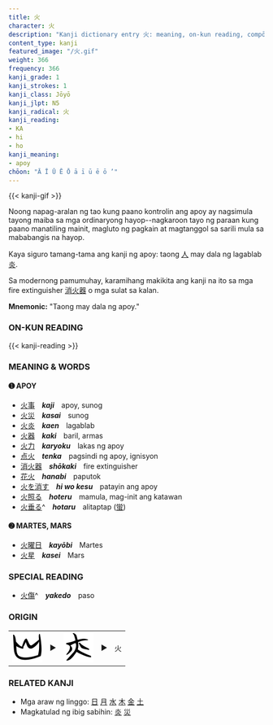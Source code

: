 ```yaml
---
title: 火
character: 火
description: "Kanji dictionary entry 火: meaning, on-kun reading, compōnds, origin, related kanji"
content_type: kanji
featured_image: "/火.gif"
weight: 366
frequency: 366
kanji_grade: 1
kanji_strokes: 1
kanji_class: Jōyō
kanji_jlpt: N5
kanji_radical: 火
kanji_reading: 
- KA
- hi
- ho
kanji_meaning:
- apoy
chōon: "Ā Ī Ū Ē Ō ā ī ū ē ō ’"
---
```

[//]: # (Don't edit the line below. Kanji animated GIF code is automatically generated.)
{{< kanji-gif >}}

[//]: # (Edit below this line.)

Noong napag-aralan ng tao kung paano kontrolin ang apoy ay nagsimula tayong maiba sa mga ordinaryong hayop--nagkaroon tayo ng paraan kung paano manatiling mainit, magluto ng pagkain at magtanggol sa sarili mula sa mababangis na hayop.

Kaya siguro tamang-tama ang kanji ng apoy: taong [人](../人) may dala ng lagablab [炎](../炎).

Sa modernong pamumuhay, karamihang makikita ang kanji na ito sa mga fire extinguisher [消](../消)[火](../火)[器](../器) o mga sulat sa kalan.

**Mnemonic:** "Taong may dala ng apoy."

### ON-KUN READING

[//]: # (Don't edit the line below. ON-KUN READING code is automatically generated.)
{{< kanji-reading >}}

### MEANING & WORDS

#### ➊ **APOY**
  - [火](../火)[事](../事)　***kaji***　apoy, sunog
  - [火](../火)[災](../災)　***kasai***　sunog
  - [火](../火)[炎](../炎)　***kaen***　lagablab
  - [火](../火)[器](../器)　***kaki***　baril, armas
  - [火](../火)[力](../力)　***karyoku***　lakas ng apoy
  - [点](../点)[火](../火)　***tenka***　pagsindi ng apoy, ignisyon
  - [消](../消)[火](../火)[器](../器)　***shōkaki***　fire extinguisher
  - [花](../花)[火](../火)　***hanabi***　paputok
  - [火](../火)[を](../../nihongo/を)[消す](../消)　***hi wo kesu***　patayin ang apoy
  - [火](../火)[照る](../照)　***hoteru***　mamula, mag-init ang katawan
  - [火](../火)[垂る](../垂)^　***hotaru***　alitaptap ([蛍](../蛍))

#### ➋ **MARTES, MARS**
  - [火](../火)[曜](../曜)[日](../日)　***kayōbi***　Martes
  - [火](../火)[星](../星)　***kasei***　Mars

### SPECIAL READING
  - [火](../火)[傷](../傷)^　***yakedo***　paso

### ORIGIN

<table class="kanji-table"><tr><td>
<img src="60px-火-oracle.svg.png">
</td><td>▶</td><td>
<img src="60px-火-silk.svg.png">
</td><td>▶</td>
<td class="kanji-origin">火</td>
</tr></table>

### RELATED KANJI
- Mga araw ng linggo: [日](../日) [月](../月) [水](../水) [木](../木) [金](../金) [土](../土)
- Magkatulad ng ibig sabihin: [炎](../炎) [災](../災)
